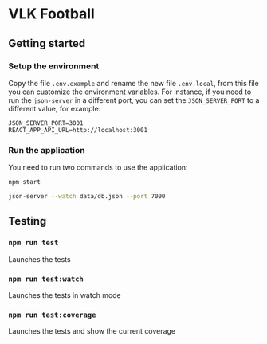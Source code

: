 # VLK Football

## Getting started

### Setup the environment

Copy the file `.env.example` and rename the new file `.env.local`, from this file you can customize the environment variables.
For instance, if you need to run the `json-server` in a different port, you can set the `JSON_SERVER_PORT` to a different value, for example:

```
JSON_SERVER_PORT=3001
REACT_APP_API_URL=http://localhost:3001
```

### Run the application

You need to run two commands to use the application:

```bash
npm start
```

```bash
json-server --watch data/db.json --port 7000
```

## Testing

### `npm run test`

Launches the tests

### `npm run test:watch`

Launches the tests in watch mode



### `npm run test:coverage`

Launches the tests and show the current coverage
